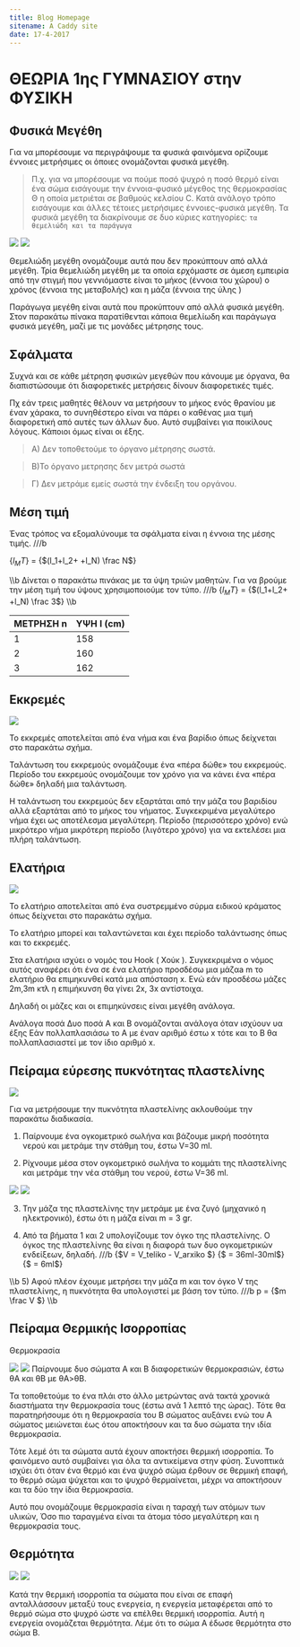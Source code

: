 ```yaml
---
title: Blog Homepage
sitename: A Caddy site
date: 17-4-2017
---
```

 
 

# ΘΕΩΡΙΑ 1ης ΓΥΜΝΑΣΙΟΥ στην ΦΥΣΙΚΗ

## Φυσικά Μεγέθη


Για να μπορέσουμε να περιγράψουμε τα φυσικά φαινόμενα ορίζουμε έννοιες μετρήσιμες οι όποιες ονομάζονται φυσικά μεγέθη.
>Π.χ. για να μπορέσουμε να πούμε ποσό ψυχρό η ποσό θερμό είναι ένα σώμα εισάγουμε την έννοια-φυσικό μέγεθος της θερμοκρασίας Θ η οποία μετριέται σε βαθμούς κελσίου C.
Κατά ανάλογο τρόπο εισάγουμε και άλλες τέτοιες μετρήσιμες έννοιες-φυσικά μεγέθη.
Τα φυσικά μεγέθη τα διακρίνουμε σε δυο κύριες κατηγορίες: `τα θεμελιώδη και τα παράγωγα`

![](images/themeliodi.jpg)
![](images/paragoga.jpg)

Θεμελιώδη μεγέθη ονομάζουμε αυτά που δεν προκύπτουν από αλλά μεγέθη.
Τρία θεμελιώδη μεγέθη με τα οποία ερχόμαστε σε άμεση εμπειρία από την στιγμή που γεννιόμαστε είναι το μήκος (έννοια του χώρου) ο χρόνος (έννοια της μεταβολής) και η μάζα (έννοια της ύλης )

Παράγωγα μεγέθη είναι αυτά που προκύπτουν από αλλά φυσικά μεγέθη.
Στον παρακάτω πίνακα παρατίθενται κάποια θεμελίωδη και παράγωγα φυσικά μεγέθη, μαζί με τις μονάδες μέτρησης τους.


## Σφάλματα

Συχνά και σε κάθε μέτρηση φυσικών μεγεθών που κάνουμε με όργανα, θα διαπιστώσουμε ότι διαφορετικές μετρήσεις δίνουν διαφορετικές τιμές.

Πχ εάν τρεις μαθητές θέλουν να μετρήσουν το μήκος ενός θρανίου με έναν χάρακα, το συνηθέστερο είναι να πάρει ο καθένας μια τιμή διαφορετική από αυτές των άλλων δυο.
Αυτό συμβαίνει για ποικίλους λόγους.
Κάποιοι όμως είναι οι έξης.

>Α) Δεν τοποθετούμε το όργανο μέτρησης σωστά.

>Β)Το όργανο μετρησης δεν μετρά σωστά

>Γ) Δεν μετράμε εμείς σωστά την ένδειξη του οργάνου.

## Μέση τιμή

Ένας τρόπος να εξομαλύνουμε τα σφάλματα είναι η έννοια της μέσης τιμής.
///b

{$l_MT$} = {$(l_1+l_2+   +l_N) \frac N$}

\\\b
Δίνεται ο παρακάτω πινάκας με τα ύψη τριών μαθητών.  Για να βρούμε την μέση τιμή του ύψους χρησιμοποιούμε τον τύπο.
///b
{$l_MT$} = {$(l_1+l_2+   +l_N) \frac 3$}
\\\b

| ΜΕΤΡΗΣΗ n | ΥΨΗ l (cm) |
| --- | --- |
| 1 | 158 |
| 2 | 160 |
| 3 | 162 |



## Εκκρεμές
![](images/ekremes.jpg)


Το εκκρεμές αποτελείται από ένα νήμα και ένα βαρίδιο όπως δείχνεται στο παρακάτω σχήμα.

Ταλάντωση του εκκρεμούς ονομάζουμε ένα «πέρα  δώθε» του εκκρεμούς.
Περίοδο του εκκρεμούς ονομάζουμε τον χρόνο για να κάνει ένα «πέρα δώθε» δηλαδή μια ταλάντωση.

Η ταλάντωση του εκκρεμούς δεν εξαρτάται από την μάζα του βαριδίου αλλά εξαρτάται από το μήκος του νήματος.
Συγκεκριμένα μεγαλύτερο νήμα έχει ως αποτέλεσμα μεγαλύτερη. Περίοδο (περισσότερο χρόνο) ενώ μικρότερο νήμα μικρότερη περίοδο (λιγότερο χρόνο) για να εκτελέσει μια πλήρη ταλάντωση.



## Ελατήρια
![](images/elatiria.jpg)

Το ελατήριο αποτελείται από ένα συστρεμμένο σύρμα ειδικού κράματος όπως δείχνεται στο παρακάτω σχήμα.

Το ελατήριο μπορεί και ταλαντώνεται και έχει περίοδο ταλάντωσης όπως και το εκκρεμές.

Στα ελατήρια ισχύει ο νομός του Hook ( Χούκ ).
Συγκεκριμένα ο νόμος αυτός αναφέρει ότι ένα σε ένα ελατήριο προσδέσω μια μάζαa m το ελατήριο θα επιμηκυνθεί κατά μια απόσταση x. Ενώ εάν προσδέσω μάζες 2m,3m κτλ η επιμήκυνση θα γίνει 2x, 3x αντίστοιχα.

Δηλαδή οι μάζες και οι επιμηκύνσεις είναι μεγέθη ανάλογα.

Ανάλογα ποσά
Δυο ποσά Α και Β ονομάζονται ανάλογα όταν ισχύουν υα έξης
Εάν πολλαπλασιάσω το A με έναν αριθμό έστω x τότε και το Β θα πολλαπλασιαστεί με τον ίδιο αριθμό x.







## Πείραμα εύρεσης πυκνότητας πλαστελίνης

![](images/ogometrikos.jpg)

Για να μετρήσουμε την πυκνότητα πλαστελίνης ακλουθούμε την παρακάτω διαδικασία.

1) Παίρνουμε ένα ογκομετρικό σωλήνα και βάζουμε μικρή ποσότητα νερού και μετράμε την στάθμη του, έστω V=30 ml.


2) Ρίχνουμε μέσα στον ογκομετρικό σωλήνα το κομμάτι της πλαστελίνης και μετράμε την νέα στάθμη του νερού, έστω V=36 ml.


![](images/zigaria1.jpg)
![](images/zigaria2.jpg)

3) Την μάζα της πλαστελίνης την μετράμε με ένα ζυγό (μηχανικό η ηλεκτρονικό), έστω ότι η μάζα είναι m = 3 gr.



4) Από τα βήματα 1 και 2 υπολογίζουμε τον όγκο της πλαστελίνης. Ο όγκος της πλαστελίνης θα είναι η διαφορά των δυο ογκομετρικών ενδείξεων, δηλαδή.
///b
{$V = V_teliko - V_arxiko $}
{$ = 36ml-30ml$}
{$ = 6ml$}


\\\b
5) Αφού πλέον έχουμε μετρήσει την μάζα m και τον όγκο V της πλαστελίνης, η πυκνότητα θα υπολογιστεί με βάση τον τύπο.
///b
p =  {$m \frac V $}
\\\b


## Πείραμα Θερμικής Ισορροπίας
Θερμοκρασία

![](images/roi_thermotitas.jpg)
![](images/kinisi_atomon.jpg)
Παίρνουμε δυο σώματα Α και Β διαφορετικών θερμοκρασιών, έστω θΑ και θΒ με θΑ&gt;θΒ.



Τα τοποθετούμε το ένα πλάι στο άλλο μετρώντας ανά τακτά χρονικά διαστήματα την θερμοκρασία τους (έστω ανά 1 λεπτό της ώρας).
Τότε θα παρατηρήσουμε ότι η θερμοκρασία του Β σώματος αυξάνει ενώ του Α σώματος μειώνεται έως ότου αποκτήσουν και τα δυο σώματα την ιδία θερμοκρασία.



Τότε λεμέ ότι τα σώματα αυτά έχουν αποκτήσει θερμική ισορροπία.
Το φαινόμενο αυτό συμβαίνει για όλα τα αντικείμενα στην φύση.
Συνοπτικά ισχύει ότι όταν ένα θερμό και ένα ψυχρό σώμα έρθουν σε θερμική επαφή, το θερμό σώμα ψύχεται και το ψυχρό θερμαίνεται, μέχρι να αποκτήσουν και τα δύο την ίδια θερμοκρασία.



Αυτό που ονομάζουμε θερμοκρασία είναι η ταραχή των ατόμων των υλικών,
Όσο πιο ταραγμένα είναι τα άτομα τόσο μεγαλύτερη και η θερμοκρασία τους.

## Θερμότητα

![](images/diagramma.jpg)
![](images/soupa.jpg)

Κατά την θερμική ισορροπία τα σώματα που είναι σε επαφή ανταλλάσσουν μεταξύ τους ενεργεία, η ενεργεία μεταφέρεται από το θερμό σώμα στο ψυχρό ώστε να επέλθει θερμική ισορροπία. Αυτή η ενεργεία ονομάζεται θερμότητα. Λέμε ότι το σώμα Α έδωσε θερμότητα στο σώμα Β.
